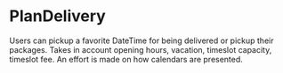 # PlanDelivery
Users can pickup a favorite DateTime for being delivered or pickup their packages. 
Takes in account opening hours, vacation, timeslot capacity, timeslot fee. 
An effort is made on how calendars are presented.
